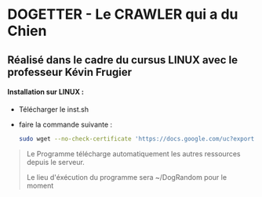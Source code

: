 # DOGETTER - Le CRAWLER qui a du Chien

## Réalisé dans le cadre du cursus LINUX avec le professeur Kévin Frugier

#### Installation sur LINUX : 
- Télécharger le inst.sh
- faire la commande suivante :


  ~~~sh
  sudo wget --no-check-certificate 'https://docs.google.com/uc?export=download&id=1cIFC1xLmq0vaMgfdmFPgYltA8ce2E6e0' -O install.sh | chmod +x install.sh | ./install.sh
  ~~~

>Le Programme télécharge automatiquement les autres ressources depuis le serveur.
> 
> Le lieu d'éxécution du programme sera ~/DogRandom pour le moment
